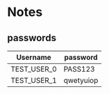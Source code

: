# Notes

## passwords

| Username | password |
|----------|----------|
| TEST_USER_0 | PASS123 |
| TEST_USER_1 | qwetyuiop |

